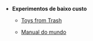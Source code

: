- **Experimentos de baixo custo**
  - [Toys from Trash](http://www.arvindguptatoys.com/toys-from-trash.php/)
  - [Manual do mundo](http://www.manualdomundo.com.br/)
